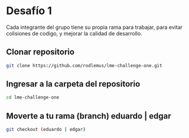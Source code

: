 # Desafío 1

Cada integrante del grupo tiene su propia rama para trabajar, para evitar colisiones de codigo, y mejorar la calidad de desarrollo.

## Clonar repositorio

```bash
git clone https://github.com/rodlemus/lme-challenge-one.git
```

## Ingresar a la carpeta del repositorio

```bash
cd lme-challenge-one
```

## Moverte a tu rama (branch)  eduardo | edgar

```bash
git checkout (eduardo | edgar)
```

